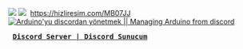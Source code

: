 <a href="https://nodei.co/npm/discord.js/"><img src="https://nodei.co/npm/discord.js.png"></a>
<a href="https://nodei.co/npm/johnny-five/"><img src="https://nodei.co/npm/johnny-five.png"></a>
<img> https://hizliresim.com/MB07JJ </img>
[![Arduino'yu discordan yönetmek || Managing Arduino from discord](https://yt-embed.herokuapp.com/embed?v=LwxyHwsbQwo)](https://www.youtube.com/watch?v=LwxyHwsbQwo "Arduino'yu discordan yönetmek || Managing Arduino from discord")
<pre> <b><a data-test="test" rel="nofollow" style="word-wrap: break-word;" target="_blank" onclick="return dhExternallinkRedirect(this)" href="https://discord.gg/peFGuU3 ">Discord Server | Discord Sunucum</a></b>    
